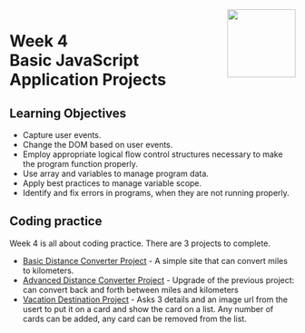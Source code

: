 <a href="../">
  <img src="/img/JavaScript_Basics_logo.avif" width="120" align="right">
</a>

# Week 4 <br> Basic JavaScript Application Projects

## Learning Objectives
- Capture user events.
- Change the DOM based on user events.
- Employ appropriate logical flow control structures necessary to make the program function properly.
- Use array and variables to manage program data.
- Apply best practices to manage variable scope.
- Identify and fix errors in programs, when they are not running properly.

## Coding practice

Week 4 is all about coding practice. There are 3 projects to complete. 
- [Basic Distance Converter Project](./Basic%20Distance%20Converter%20Project) - A simple site that can convert miles to kilometers. 
- [Advanced Distance Converter Project](./Advanced%20Distance%20Converter%20Project) - Upgrade of the previous project: can convert back and forth between miles and kilometers
- [Vacation Destination Project](./Vacation%20Destination%20Project) - Asks 3 details and an image url from the usert to put it on a card and show the card on a list. Any number of cards can be added, any card can be removed from the list. 
